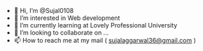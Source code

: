 - 👋 Hi, I’m @Sujal0108
- 👀 I’m interested in Web development
- 🌱 I’m currently learning at Lovely Professional University
- 💞️ I’m looking to collaborate on ...
- 📫 How to reach me at my mail ( sujalaggarwal36@gmail.com )

<!---
Sujal0108/Sujal0108 is a ✨ special ✨ repository because its `README.md` (this file) appears on your GitHub profile.
You can click the Preview link to take a look at your changes.
--->
